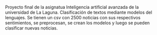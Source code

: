 Proyecto final de la asignatua Inteligencia artificial avanzada de la universidad de La Laguna.
Clasificación de textos mediante modelos del lenguajes.
Se tienen un csv con 2500 noticias con sus respectivos sentimientos, se preprocesan, se crean los modelos y luego se pueden clasificar nuevas noticias.

